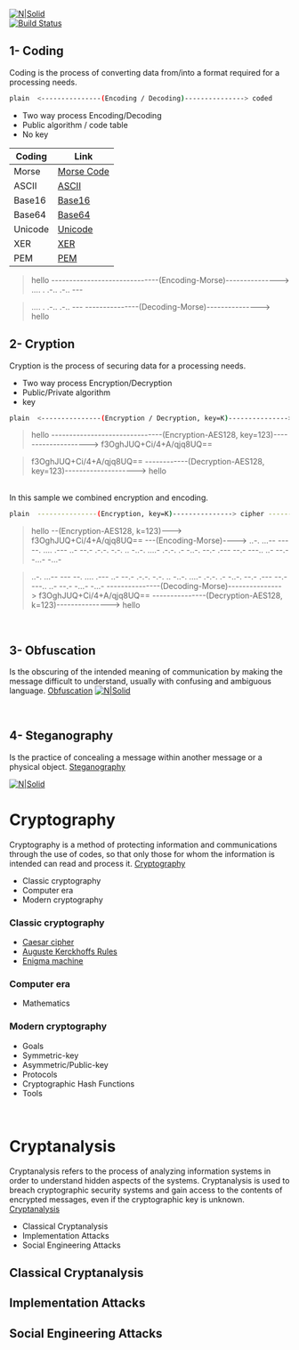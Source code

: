 [![N|Solid](https://cldup.com/dTxpPi9lDf.thumb.png)](https://nodesource.com/products/nsolid) \
[![Build Status](https://travis-ci.org/joemccann/dillinger.svg?branch=master)](https://travis-ci.org/joemccann/dillinger)

## 1- Coding

Coding is the process of converting data from/into a format required for a processing needs.
```sh
plain  <---------------(Encoding / Decoding)---------------> coded
```
- Two way process Encoding/Decoding
- Public algorithm / code table
- No key

| Coding | Link |
| ------ | ------ |
| Morse | [Morse Code][Morse] |
| ASCII | [ASCII][ASCII] |
| Base16 | [Base16][Base16] |
| Base64 | [Base64][Base64] |
| Unicode | [Unicode][Unicode] |
| XER | [XER][XER] |
| PEM | [PEM][PEM] |

>hello ------------------------------(Encoding-Morse)---------------> .... . .-.. .-.. ---

>.... . .-.. .-.. --- ---------------(Decoding-Morse)---------------> hello

## 2- Cryption

Cryption is the process of securing data for a processing needs.

- Two way process Encryption/Decryption
- Public/Private algorithm
- key

```sh
plain  <---------------(Encryption / Decryption, key=K)---------------> cipher
```
> hello -------------------------------(Encryption-AES128, key=123)--------------------> f3OghJUQ+Ci/4+A/qjq8UQ==

> f3OghJUQ+Ci/4+A/qjq8UQ== ------------(Decryption-AES128, key=123)--------------------> hello

<br/>
In this sample we combined encryption and encoding.

```sh
plain  ---------------(Encryption, key=K)---------------> cipher ---------------(Encoding)---------------> cipher-coded
```
> hello --(Encryption-AES128, k=123)---> f3OghJUQ+Ci/4+A/qjq8UQ== ---(Encoding-Morse)----> ..-. ...-- --- --. .... .--- ..- --.- .-.-. -.-. .. -..-. ....- .-.-. .- -..-. --.- .--- --.- ---.. ..- --.- -...- -...-

> ..-. ...-- --- --. .... .--- ..- --.- .-.-. -.-. .. -..-. ....- .-.-. .- -..-. --.- .--- --.- ---.. ..- --.- -...- -...- ---------------(Decoding-Morse)---------------> f3OghJUQ+Ci/4+A/qjq8UQ== ---------------(Decryption-AES128, k=123)---------------> hello

<br/>

## 3- Obfuscation
Is the obscuring of the intended meaning of communication by making the message difficult to understand, 
usually with confusing and ambiguous language. [Obfuscation]
[![N|Solid](https://www.theindependentbd.com/assets/news_images/Editors-Peak17.jpg)](https://www.theindependentbd.com/assets/news_images/Editors-Peak17.jpg/)

<br/>

## 4- Steganography
Is the practice of concealing a message within another message or a physical object. [Steganography]

[![N|Solid](https://cdn-faoci.nitrocdn.com/loSYgxUOACKTsMzFyjJoiIgMdpOxosmc/assets/static/optimized/rev-f9fd627/wp-content/uploads/2019/08/stego_images.jpg)](https://www.securityondemand.com/detecting-steganography-in-your-soc/)

<b1/>

# Cryptography
Cryptography is a method of protecting information and communications through the use of codes, 
so that only those for whom the information is intended can read and process it. [Cryptography]

   - Classic cryptography
   - Computer era
   - Modern cryptography

### Classic cryptography
   - [Caesar cipher]
   - [Auguste Kerckhoffs Rules]
   - [Enigma machine]

### Computer era
   - Mathematics   

### Modern cryptography
   - Goals
   - Symmetric-key
   - Asymmetric/Public-key
   - Protocols
   - Cryptographic Hash Functions
   - Tools

<br/>

# Cryptanalysis
Cryptanalysis refers to the process of analyzing information systems in order to understand hidden aspects of the systems. 
Cryptanalysis is used to breach cryptographic security systems and gain access to the contents of encrypted messages, 
even if the cryptographic key is unknown. [Cryptanalysis]

   - Classical Cryptanalysis
   - Implementation Attacks
   - Social Engineering Attacks

## Classical Cryptanalysis
## Implementation Attacks
## Social Engineering Attacks

[//]: # (These are reference links used in the body of this note and get stripped out when the markdown processor does its job. There is no need to format nicely because it shouldn't be seen.)
   [Cryptography]: <https://en.wikipedia.org/wiki/Cryptography>
   [Cryptanalysis]: <https://en.wikipedia.org/wiki/Cryptanalysis>

   [Morse]: <https://en.wikipedia.org/wiki/Morse_code>
   [ASCII]: <https://en.wikipedia.org/wiki/ASCII>
   [Base16]: <https://en.wikipedia.org/wiki/Base16>
   [Base64]: <https://en.wikipedia.org/wiki/Base64>
   [Unicode]: <https://en.wikipedia.org/wiki/Unicode>
   [XER]: <https://en.wikipedia.org/wiki/ASN.1>
   [PEM]: <https://en.wikipedia.org/wiki/Privacy-Enhanced_Mail>

   [Caesar cipher]: <https://en.wikipedia.org/wiki/Caesar_cipher>
   [Auguste Kerckhoffs Rules]: <https://en.wikipedia.org/wiki/Auguste_Kerckhoffs>
   [Enigma machine]: <https://en.wikipedia.org/wiki/Enigma_machine>

   [Steganography]: <https://en.wikipedia.org/wiki/Steganography>
   [Obfuscation]: <https://en.wikipedia.org/wiki/Obfuscation>
